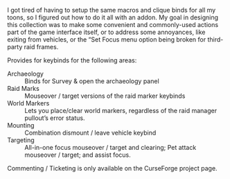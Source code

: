 I got tired of having to setup the same macros and clique binds for all my
toons, so I figured out how to do it all with an addon. My goal in designing
this collection was to make some convenient and commonly-used actions part of
the game interface itself, or to address some annoyances, like exiting from
vehicles, or the &ldquo;Set Focus menu option being broken for third-party raid
frames.

Provides for keybinds for the following areas:

<dl> 
<dt>Archaeology</dt>
<dd>Binds for Survey & open the archaeology panel</dd>
<dt>Raid Marks</dt>
<dd>Mouseover / target versions of the raid marker keybinds</dd>
<dt>World Markers</dt>
<dd>Lets you place/clear world markers, regardless of the raid manager pullout&rsquo;s error status.</dd>
<dt>Mounting</dt>
<dd>Combination dismount / leave vehicle keybind</dd>
<dt>Targeting</dt>
<dd>All-in-one focus mouseover / target and clearing; Pet attack mouseover / target; and assist focus.</dd>
</dl>

Commenting / Ticketing is only available on the CurseForge project page.
